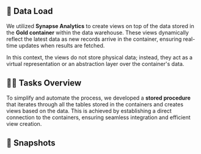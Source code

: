 ## 🚀 Data Load

We utilized **Synapse Analytics** to create views on top of the data stored in the **Gold container** within the data warehouse. These views dynamically reflect the latest data as new records arrive in the container, ensuring real-time updates when results are fetched. 

In this context, the views do not store physical data; instead, they act as a virtual representation or an abstraction layer over the container's data.
## 👨‍💻 **Tasks Overview** 

To simplify and automate the process, we developed a **stored procedure** that iterates through all the tables stored in the containers and creates views based on the data. This is achieved by establishing a direct connection to the containers, ensuring seamless integration and efficient view creation.

## 📸 Snapshots
